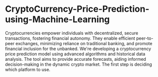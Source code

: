 # CryptoCurrency-Price-Prediction-using-Machine-Learning
Cryptocurrencies empower individuals with decentralized, secure transactions, fostering financial autonomy. They enable efficient peer-to-peer exchanges, minimizing reliance on traditional banking, and promote financial inclusion for the unbanked. We're developing a cryptocurrency price prediction model using advanced algorithms and historical data analysis. The tool aims to provide accurate forecasts, aiding informed decision-making in the dynamic crypto market. The first step is deciding which platform to use.
